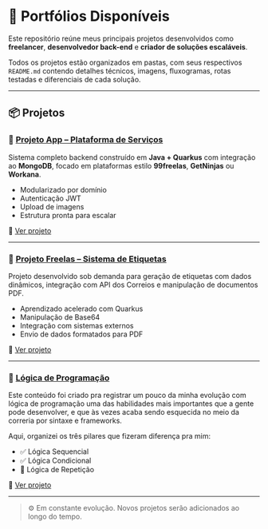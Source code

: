 # 📁 Portfólios Disponíveis

Este repositório reúne meus principais projetos desenvolvidos como **freelancer**, **desenvolvedor back-end** e **criador de soluções escaláveis**.

Todos os projetos estão organizados em pastas, com seus respectivos `README.md` contendo detalhes técnicos, imagens, fluxogramas, rotas testadas e diferenciais de cada solução.

---

## 📦 Projetos

### 🚀 [Projeto App – Plataforma de Serviços](./projeto-app/README.md)

Sistema completo backend construído em **Java + Quarkus** com integração ao **MongoDB**, focado em plataformas estilo **99freelas**, **GetNinjas** ou **Workana**.

- Modularizado por domínio
- Autenticação JWT
- Upload de imagens
- Estrutura pronta para escalar

📂 [Ver projeto](./projeto-app/README.md)

---

### 🧾 [Projeto Freelas – Sistema de Etiquetas](./projeto-freelas-etiqueta/README.md)

Projeto desenvolvido sob demanda para geração de etiquetas com dados dinâmicos, integração com API dos Correios e manipulação de documentos PDF.

- Aprendizado acelerado com Quarkus
- Manipulação de Base64
- Integração com sistemas externos
- Envio de dados formatados para PDF

📂 [Ver projeto](./projeto-freelas-etiqueta/README.md)

---

### 📝 [Lógica de Programação](./logica-programacao/README.md)

Este conteúdo foi criado pra registrar um pouco da minha evolução com lógica de programação
uma das habilidades mais importantes que a gente pode desenvolver, e que às vezes acaba sendo esquecida no meio da correria por sintaxe e frameworks.

Aqui, organizei os três pilares que fizeram diferença pra mim:

- ✅ Lógica Sequencial  
- ✅ Lógica Condicional  
- 🔁 Lógica de Repetição

📂 [Ver projeto](./logica-programacao/README.md)

---

> ⚙️ Em constante evolução. Novos projetos serão adicionados ao longo do tempo.